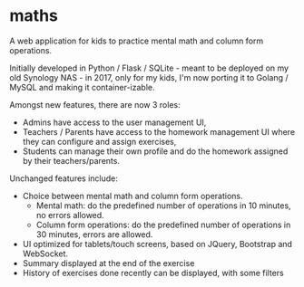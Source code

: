 # maths

A web application for kids to practice mental math and column form operations.

Initially developed in Python / Flask / SQLite - meant to be deployed on my old Synology NAS - in 2017, only for my kids, I'm now porting it to Golang / MySQL and making it container-izable.

Amongst new features, there are now 3 roles:
- Admins have access to the user management UI,
- Teachers / Parents have access to the homework management UI where they can configure and assign exercises,
- Students can manage their own profile and do the homework assigned by their teachers/parents.

Unchanged features include:
- Choice between mental math and column form operations.
    - Mental math: do the predefined number of operations in 10 minutes, no errors allowed.
    - Column form operations: do the predefined number of operations in 30 minutes, errors are allowed.
- UI optimized for tablets/touch screens, based on JQuery, Bootstrap and WebSocket.
- Summary displayed at the end of the exercise
- History of exercises done recently can be displayed, with some filters
